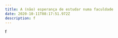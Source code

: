 ```yaml
---
title: A (não) esperança de estudar numa faculdade
date: 2020-10-11T08:17:51.972Z
description: f
---
```

f